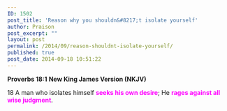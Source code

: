 ```yaml
---
ID: 1502
post_title: 'Reason why you shouldn&#8217;t isolate yourself'
author: Praison
post_excerpt: ""
layout: post
permalink: /2014/09/reason-shouldnt-isolate-yourself/
published: true
post_date: 2014-09-18 10:51:22
---
```

<strong>Proverbs 18:1</strong>
<strong> New King James Version (NKJV)</strong>

18 A man who isolates himself <span style="color: #ff00ff;"><strong>seeks his own desire</strong></span>;
He <strong><span style="color: #ff00ff;">rages against all wise judgment</span></strong>.